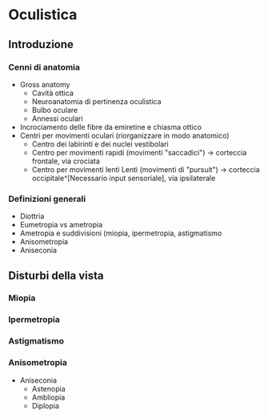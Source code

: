 
<!-- Mon Oct 10 16:11:03 CEST 2022 --> 
<!-- lezione da sbobinare, mancano i primi 5 minuti -->

# Oculistica

## Introduzione

### Cenni di anatomia
- Gross anatomy
	- Cavità ottica
	- Neuroanatomia di pertinenza oculistica
	- Bulbo oculare
	- Annessi oculari
- Incrociamento delle fibre da emiretine e chiasma ottico
- Centri per movimenti oculari (riorganizzare in modo anatomico)
	- Centro dei labirinti e dei nuclei vestibolari
	- Centro per movimenti rapidi (movimenti "saccadici") → corteccia frontale, via crociata
	- Centro per movimenti lenti Lenti (movimenti di "pursuit") → corteccia occipitale^[Necessario input sensoriale], via ipsilaterale

### Definizioni generali
- Diottria
- Eumetropia vs ametropia
- Ametropia e suddivisioni (miopia, ipermetropia, astigmatismo
- Anisometropia
- Aniseconia

## Disturbi della vista

### Miopia

### Ipermetropia

### Astigmatismo

### Anisometropia
- Aniseconia
	- Astenopia
	- Ambliopia
	- Diplopia

